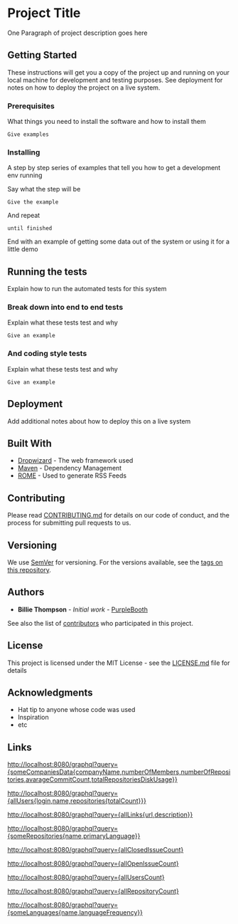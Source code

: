 # Project Title

One Paragraph of project description goes here

## Getting Started

These instructions will get you a copy of the project up and running on your local machine for development and testing purposes. See deployment for notes on how to deploy the project on a live system.

### Prerequisites

What things you need to install the software and how to install them

```
Give examples
```

### Installing

A step by step series of examples that tell you how to get a development env running

Say what the step will be

```
Give the example
```

And repeat

```
until finished
```

End with an example of getting some data out of the system or using it for a little demo

## Running the tests

Explain how to run the automated tests for this system

### Break down into end to end tests

Explain what these tests test and why

```
Give an example
```

### And coding style tests

Explain what these tests test and why

```
Give an example
```

## Deployment

Add additional notes about how to deploy this on a live system

## Built With

* [Dropwizard](http://www.dropwizard.io/1.0.2/docs/) - The web framework used
* [Maven](https://maven.apache.org/) - Dependency Management
* [ROME](https://rometools.github.io/rome/) - Used to generate RSS Feeds

## Contributing

Please read [CONTRIBUTING.md](https://gist.github.com/PurpleBooth/b24679402957c63ec426) for details on our code of conduct, and the process for submitting pull requests to us.

## Versioning

We use [SemVer](http://semver.org/) for versioning. For the versions available, see the [tags on this repository](https://github.com/your/project/tags). 

## Authors

* **Billie Thompson** - *Initial work* - [PurpleBooth](https://github.com/PurpleBooth)

See also the list of [contributors](https://github.com/your/project/contributors) who participated in this project.

## License

This project is licensed under the MIT License - see the [LICENSE.md](LICENSE.md) file for details

## Acknowledgments

* Hat tip to anyone whose code was used
* Inspiration
* etc

## Links

<http://localhost:8080/graphql?query={someCompaniesData{companyName,numberOfMembers,numberOfRepositories,avarageCommitCount,totalRepositoriesDiskUsage}}>

<http://localhost:8080/graphql?query={allUsers{login,name,repositories{totalCount}}}>

<http://localhost:8080/graphql?query={allLinks{url,description}}>

<http://localhost:8080/graphql?query={someRepositories{name,primaryLanguage}}>

<http://localhost:8080/graphql?query={allClosedIssueCount}>

<http://localhost:8080/graphql?query={allOpenIssueCount}>

<http://localhost:8080/graphql?query={allUsersCount}>

<http://localhost:8080/graphql?query={allRepositoryCount}>

<http://localhost:8080/graphql?query={someLanguages{name,languageFrequency}}>
